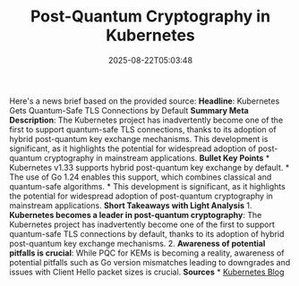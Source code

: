 ﻿---
title: "Post-Quantum Cryptography in Kubernetes"
date: "2025-08-22T05:03:48"
category: "Markets"
summary: ""
slug: "postquantum cryptography in kubernetes"
source_urls:
  - "https://kubernetes.io/blog/2025/07/18/pqc-in-k8s/"
seo:
  title: "Post-Quantum Cryptography in Kubernetes | Hash n Hedge"
  description: ""
  keywords: ["news", "markets", "brief"]
---
Here's a news brief based on the provided source:  **Headline**: Kubernetes Gets Quantum-Safe TLS Connections by Default  **Summary Meta Description**: The Kubernetes project has inadvertently become one of the first to support quantum-safe TLS connections, thanks to its adoption of hybrid post-quantum key exchange mechanisms. This development is significant, as it highlights the potential for widespread adoption of post-quantum cryptography in mainstream applications.  **Bullet Key Points**  * Kubernetes v1.33 supports hybrid post-quantum key exchange by default. * The use of Go 1.24 enables this support, which combines classical and quantum-safe algorithms. * This development is significant, as it highlights the potential for widespread adoption of post-quantum cryptography in mainstream applications.  **Short Takeaways with Light Analysis**  1. **Kubernetes becomes a leader in post-quantum cryptography**: The Kubernetes project has inadvertently become one of the first to support quantum-safe TLS connections by default, thanks to its adoption of hybrid post-quantum key exchange mechanisms. 2. **Awareness of potential pitfalls is crucial**: While PQC for KEMs is becoming a reality, awareness of potential pitfalls such as Go version mismatches leading to downgrades and issues with Client Hello packet sizes is crucial.  **Sources**  * [Kubernetes Blog](https://kubernetes.io/blog/2025/07/18/pqc-in-k8s/) 
